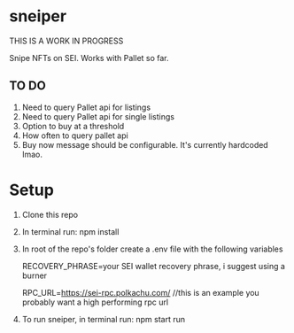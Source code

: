 # sneiper
THIS IS A WORK IN PROGRESS

Snipe NFTs on SEI. Works with Pallet so far.

## TO DO
1. Need to query Pallet api for listings
2. Need to query Pallet api for single listings
3. Option to buy at a threshold
4. How often to query pallet api
5. Buy now message should be configurable. It's currently hardcoded lmao.

# Setup
1. Clone this repo
2. In terminal run: npm install
3. In root of the repo's folder create a .env file with the following variables

   RECOVERY_PHRASE=your SEI wallet recovery phrase, i suggest using a burner

   RPC_URL=https://sei-rpc.polkachu.com/ //this is an example you probably want a high performing rpc url
5. To run sneiper, in terminal run: npm start run
